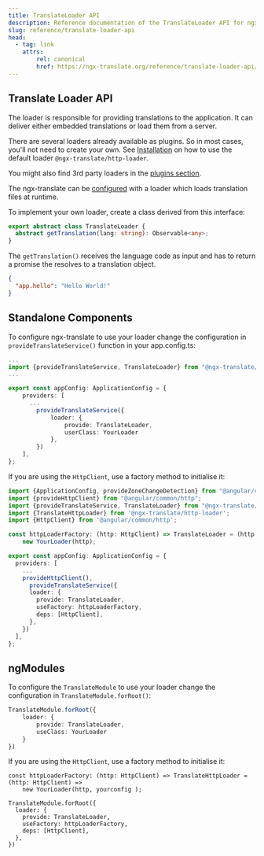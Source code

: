 ```yaml
---
title: TranslateLoader API
description: Reference documentation of the TranslateLoader API for ngx-translate.
slug: reference/translate-loader-api
head:
  - tag: link
    attrs:
        rel: canonical
        href: https://ngx-translate.org/reference/translate-loader-api/
---
```


## Translate Loader API

The loader is responsible for providing translations to the application.
It can deliver either embedded translations or load them from a server.

There are several loaders already available as plugins. So in most
cases, you'll not need to create your own. See [Installation](/getting-started/installation)
on how to use the default loader `@ngx-translate/http-loader`.

You might also find 3rd party loaders in the [plugins section](/resources/plugins).

The ngx-translate can be [configured](/reference/configuration) with 
a loader which loads translation files at runtime.

To implement your own loader, create a class derived from this
interface:

~~~ts
export abstract class TranslateLoader {
  abstract getTranslation(lang: string): Observable<any>;
}
~~~

The `getTranslation()` receives the language code as input and
has to return a promise the resolves to a translation object.

~~~json
{
  "app.hello": "Hello World!"
}
~~~

## Standalone Components

To configure ngx-translate to use your loader
change the configuration in `provideTranslateService()` function in your app.config.ts:

~~~ts {9-12} title="app.config.ts"
...
import {provideTranslateService, TranslateLoader} from "@ngx-translate/core";
...

export const appConfig: ApplicationConfig = {
    providers: [
      ...
        provideTranslateService({
            loader: {
                provide: TranslateLoader,
                userClass: YourLoader
            },
        })
    ],
};
~~~

If you are using the `HttpClient`, use a factory method to initialise it:

~~~ts {2-5,7-8,13-20} title="app.config.ts"
import {ApplicationConfig, provideZoneChangeDetection} from "@angular/core";
import {provideHttpClient} from "@angular/common/http";
import {provideTranslateService, TranslateLoader} from "@ngx-translate/core";
import {TranslateHttpLoader} from '@ngx-translate/http-loader';
import {HttpClient} from '@angular/common/http';

const httpLoaderFactory: (http: HttpClient) => TranslateLoader = (http: HttpClient) =>
    new YourLoader(http);

export const appConfig: ApplicationConfig = {
  providers: [
    ...
    provideHttpClient(),
      provideTranslateService({
      loader: {
        provide: TranslateLoader,
        useFactory: httpLoaderFactory,
        deps: [HttpClient],
      },
    })
  ],
};
~~~


## ngModules

To configure the `TranslateModule` to use your loader
change the configuration in `TranslateModule.forRoot()`:

~~~ts
TranslateModule.forRoot({
    loader: {
        provide: TranslateLoader,
        useClass: YourLoader
    }
}) 
~~~

If you are using the `HttpClient`, use a factory method to initialise it:

~~~
const httpLoaderFactory: (http: HttpClient) => TranslateHttpLoader = (http: HttpClient) =>
    new YourLoader(http, yourconfig );

TranslateModule.forRoot({
  loader: {
    provide: TranslateLoader,
    useFactory: httpLoaderFactory,
    deps: [HttpClient],
  },
})
~~~
